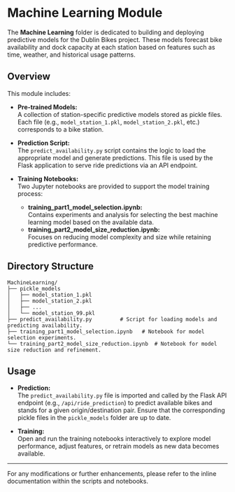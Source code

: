 # Machine Learning Module

The **Machine Learning** folder is dedicated to building and deploying predictive models for the Dublin Bikes project. These models forecast bike availability and dock capacity at each station based on features such as time, weather, and historical usage patterns.

## Overview

This module includes:
- **Pre-trained Models:**  
  A collection of station-specific predictive models stored as pickle files. Each file (e.g., `model_station_1.pkl`, `model_station_2.pkl`, etc.) corresponds to a bike station.

- **Prediction Script:**  
  The `predict_availability.py` script contains the logic to load the appropriate model and generate predictions. This file is used by the Flask application to serve ride predictions via an API endpoint.

- **Training Notebooks:**  
  Two Jupyter notebooks are provided to support the model training process:
  - **training_part1_model_selection.ipynb:**  
    Contains experiments and analysis for selecting the best machine learning model based on the available data.
  - **training_part2_model_size_reduction.ipynb:**  
    Focuses on reducing model complexity and size while retaining predictive performance.

## Directory Structure

```
MachineLearning/
├── pickle_models
│   ├── model_station_1.pkl
│   ├── model_station_2.pkl
│   ├── ... 
│   └── model_station_99.pkl
├── predict_availability.py         # Script for loading models and predicting availability.
├── training_part1_model_selection.ipynb   # Notebook for model selection experiments.
└── training_part2_model_size_reduction.ipynb  # Notebook for model size reduction and refinement.
```

## Usage

- **Prediction:**  
  The `predict_availability.py` file is imported and called by the Flask API endpoint (e.g., `/api/ride_prediction`) to predict available bikes and stands for a given origin/destination pair. Ensure that the corresponding pickle files in the `pickle_models` folder are up to date.

- **Training:**  
  Open and run the training notebooks interactively to explore model performance, adjust features, or retrain models as new data becomes available.

---

For any modifications or further enhancements, please refer to the inline documentation within the scripts and notebooks.
